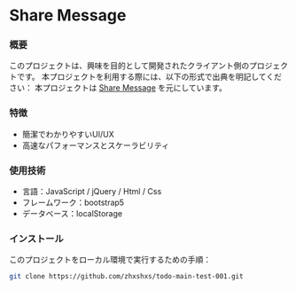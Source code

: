 # Share Message

### 概要
このプロジェクトは、興味を目的として開発されたクライアント側のプロジェクトです。
本プロジェクトを利用する際には、以下の形式で出典を明記してください：
本プロジェクトは [Share Message](https://github.com/zhxshxs/todo-main-test-001.git) を元にしています。


### 特徴
- 簡潔でわかりやすいUI/UX
- 高速なパフォーマンスとスケーラビリティ

### 使用技術
- 言語：JavaScript / jQuery / Html / Css
- フレームワーク：bootstrap5
- データベース：localStorage

### インストール
このプロジェクトをローカル環境で実行するための手順：

```bash
git clone https://github.com/zhxshxs/todo-main-test-001.git
